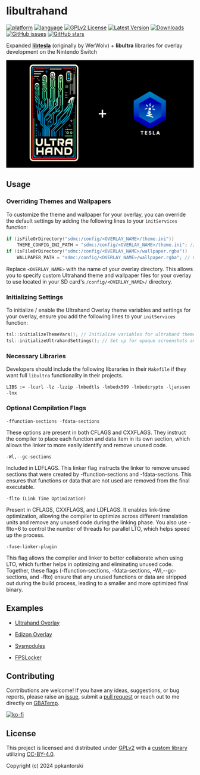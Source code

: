 # libultrahand
[![platform](https://img.shields.io/badge/platform-Switch-898c8c?logo=C++.svg)](https://gbatemp.net/forums/nintendo-switch.283/?prefix_id=44)
[![language](https://img.shields.io/badge/language-C++-ba1632?logo=C++.svg)](https://github.com/topics/cpp)
[![GPLv2 License](https://img.shields.io/badge/license-GPLv2-189c11.svg)](https://www.gnu.org/licenses/old-licenses/gpl-2.0.en.html)
[![Latest Version](https://img.shields.io/github/v/release/ppkantorski/libultrahand?label=latest%20version&color=blue)](https://github.com/ppkantorski/libultrahand/releases/latest)
[![Downloads](https://img.shields.io/github/downloads/ppkantorski/libultrahand/total?color=6f42c1)](https://github.com/ppkantorski/libultrahand/graphs/traffic)
[![GitHub issues](https://img.shields.io/github/issues/ppkantorski/libultrahand?color=222222)](https://github.com/ppkantorski/libultrahand/issues)
[![GitHub stars](https://img.shields.io/github/stars/ppkantorski/libultrahand)](https://github.com/ppkantorski/libultrahand/stargazers)


Expanded [**libtesla**](https://github.com/WerWolv/libtesla) (originally by WerWolv) + **libultra** libraries for overlay development on the Nintendo Switch

![libultrahand Logo](.pics/libultrahand.png)

## Usage
### Overriding Themes and Wallpapers

To customize the theme and wallpaper for your overlay, you can override the default settings by adding the following lines to your `initServices` function:

```cpp
if (isFileOrDirectory("sdmc:/config/<OVERLAY_NAME>/theme.ini"))
    THEME_CONFIG_INI_PATH = "sdmc:/config/<OVERLAY_NAME>/theme.ini"; // Override theme path (optional)
if (isFileOrDirectory("sdmc:/config/<OVERLAY_NAME>/wallpaper.rgba"))
    WALLPAPER_PATH = "sdmc:/config/<OVERLAY_NAME>/wallpaper.rgba"; // Override wallpaper path (optional)
```

Replace `<OVERLAY_NAME>` with the name of your overlay directory. This allows you to specify custom Ultrahand theme and wallpaper files for your overlay to use located in your SD card's `/config/<OVERLAY_NAME>/` directory.


### Initializing Settings

To initialize / enable the Ultrahand Overlay theme variables and settings for your overlay, ensure you add the following lines to your `initServices` function:

```cpp
tsl::initializeThemeVars(); // Initialize variables for ultrahand themes
tsl::initializeUltrahandSettings(); // Set up for opaque screenshots and swipe-to-open functionality
```

### Necessary Libraries
Developers should include the following libararies in their `Makefile` if they want full `libultra` functionality in their projects.

```
LIBS := -lcurl -lz -lzzip -lmbedtls -lmbedx509 -lmbedcrypto -ljansson -lnx
```

### Optional Compilation Flags
```
-ffunction-sections -fdata-sections
```
These options are present in both CFLAGS and CXXFLAGS. They instruct the compiler to place each function and data item in its own section, which allows the linker to more easily identify and remove unused code.

```
-Wl,--gc-sections
```
Included in LDFLAGS. This linker flag instructs the linker to remove unused sections that were created by -ffunction-sections and -fdata-sections. This ensures that functions or data that are not used are removed from the final executable.

```
-flto (Link Time Optimization)
```
Present in CFLAGS, CXXFLAGS, and LDFLAGS. It enables link-time optimization, allowing the compiler to optimize across different translation units and remove any unused code during the linking phase. You also use -flto=6 to control the number of threads for parallel LTO, which helps speed up the process.

```
-fuse-linker-plugin
```
This flag allows the compiler and linker to better collaborate when using LTO, which further helps in optimizing and eliminating unused code.
Together, these flags (-ffunction-sections, -fdata-sections, -Wl,--gc-sections, and -flto) ensure that any unused functions or data are stripped out during the build process, leading to a smaller and more optimized final binary.


## Examples
- [Ultrahand Overlay](https://github.com/ppkantorski/Ultrahand-Overlay)

- [Edizon Overlay](https://github.com/ppkantorski/EdiZon-Overlay)

- [Sysmodules](https://github.com/ppkantorski/ovl-sysmodules)

- [FPSLocker](https://github.com/ppkantorski/FPSLocker)

## Contributing

Contributions are welcome! If you have any ideas, suggestions, or bug reports, please raise an [issue](https://github.com/ppkantorski/libultrahand/issues/new/choose), submit a [pull request](https://github.com/ppkantorski/libultrahand/compare) or reach out to me directly on [GBATemp](https://gbatemp.net/threads/ultrahand-overlay-the-fully-craft-able-overlay-executor.633560/).

[![ko-fi](https://ko-fi.com/img/githubbutton_sm.svg)](https://ko-fi.com/X8X3VR194)

## License

This project is licensed and distributed under [GPLv2](LICENSE) with a [custom library](libultra) utilizing [CC-BY-4.0](SUB_LICENSE).

Copyright (c) 2024 ppkantorski
